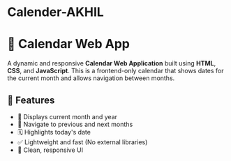 # Calender-AKHIL

# 📅 Calendar Web App

A dynamic and responsive **Calendar Web Application** built using **HTML**, **CSS**, and **JavaScript**. This is a frontend-only calendar that shows dates for the current month and allows navigation between months.

## 🚀 Features

- 📆 Displays current month and year
- 🔁 Navigate to previous and next months
- 🗓️ Highlights today's date
- ✅ Lightweight and fast (No external libraries)
- 🎨 Clean, responsive UI
